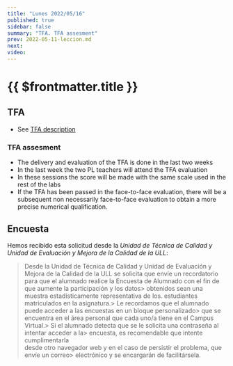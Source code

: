 ```yaml
---
title: "Lunes 2022/05/16"
published: true
sidebar: false
summary: "TFA. TFA assesment"
prev: 2022-05-11-leccion.md
next:
video: 
---
```


# {{ $frontmatter.title }}

  
## TFA

* See [TFA description](/practicas/tfa.html)
  
### TFA assesment

* The delivery and evaluation of the TFA is done in the last two weeks
* In the last week the two PL teachers will attend the TFA evaluation
* In these sessions the score will be made with the same scale used in the rest of the labs
* If the TFA has been passed in the face-to-face evaluation, there will be a subsequent non necessarily face-to-face evaluation to obtain a more precise numerical qualification.

## Encuesta


Hemos recibido esta solicitud desde  la *Unidad de Técnica de Calidad y Unidad de Evaluación y Mejora de la Calidad de la ULL*:

> Desde la Unidad de Técnica de Calidad y Unidad de Evaluación y Mejora de la Calidad de la ULL se solicita que envíe un recordatorio para que el alumnado 
> realice la Encuesta de Alumnado con el fin de que aumente la participación y los datos> obtenidos sean una muestra estadísticamente representativa de los. 
> estudiantes matriculados en la asignatura.> 
> Le recordamos que el alumnado puede acceder a las encuestas en un bloque personalizado> que se encuentra en el área personal que cada uno/a tiene 
> en el Campus Virtual.> 
> Si el alumnado detecta que se le solicita una contraseña al intentar acceder a la> encuesta, es recomendable que intente cumplimentarla  
> desde otro navegador web y en el caso de persistir el problema, que envíe un correo> electrónico y se encargarán de facilitársela.


<!--
## Video

<youtube></youtube>
-->